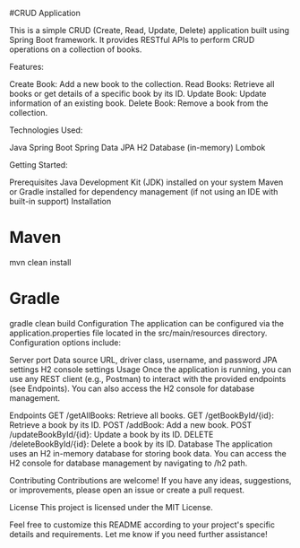 #CRUD Application

This is a simple CRUD (Create, Read, Update, Delete) application built using Spring Boot framework. It provides RESTful APIs to perform CRUD operations on a collection of books.



Features:

Create Book: Add a new book to the collection.
Read Books: Retrieve all books or get details of a specific book by its ID.
Update Book: Update information of an existing book.
Delete Book: Remove a book from the collection.

Technologies Used:

Java
Spring Boot
Spring Data JPA
H2 Database (in-memory)
Lombok

Getting Started:

Prerequisites
Java Development Kit (JDK) installed on your system
Maven or Gradle installed for dependency management (if not using an IDE with built-in support)
Installation


# Maven
mvn clean install

# Gradle
gradle clean build
Configuration
The application can be configured via the application.properties file located in the src/main/resources directory. Configuration options include:

Server port
Data source URL, driver class, username, and password
JPA settings
H2 console settings
Usage
Once the application is running, you can use any REST client (e.g., Postman) to interact with the provided endpoints (see Endpoints). You can also access the H2 console for database management.

Endpoints
GET /getAllBooks: Retrieve all books.
GET /getBookById/{id}: Retrieve a book by its ID.
POST /addBook: Add a new book.
POST /updateBookById/{id}: Update a book by its ID.
DELETE /deleteBookById/{id}: Delete a book by its ID.
Database
The application uses an H2 in-memory database for storing book data. You can access the H2 console for database management by navigating to /h2 path.

Contributing
Contributions are welcome! If you have any ideas, suggestions, or improvements, please open an issue or create a pull request.

License
This project is licensed under the MIT License.

Feel free to customize this README according to your project's specific details and requirements. Let me know if you need further assistance!
